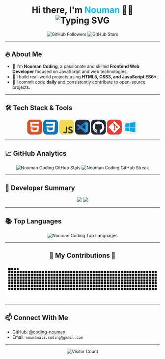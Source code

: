 <h1 align="center">
  Hi there, I'm <span style="color:#00bfff">Nouman</span> 👨‍💻<br/>
  <img src="https://readme-typing-svg.demolab.com?font=Fira+Code&duration=2000&pause=1000&color=00BFFF&center=true&vCenter=true&width=435&lines=Frontend+Web+Development" alt="Typing SVG" />
</h1>

<p align="center">
  <img src="https://img.shields.io/github/followers/coding-nouman?label=Followers&style=social" alt="GitHub Followers" />
  <img src="https://img.shields.io/github/stars/coding-nouman?style=social" alt="GitHub Stars" />
</p>

---

## 🔥 About Me

- 💼 I'm **Nouman Coding**, a passionate and skilled **Frontend Web Developer** focused on JavaScript and web technologies.
- 🧱 I build real-world projects using **HTML5, CSS3, and JavaScript ES6+**.
- 🔁 I commit code **daily** and consistently contribute to open-source projects.

---

## 🛠️ Tech Stack & Tools

<p align="center">
  <img src="HTML.svg" width="48" alt="HTML5 - Web Markup Language" title="HTML5">
  <img src="CSS.svg" width="48" alt="CSS3 - Styling Websites" title="CSS3">
  <img src="JavaScript.svg" width="48" alt="JavaScript - Programming Language" title="JavaScript">
  <img src="VSCode-Dark.svg" width="48" alt="VS Code Editor" title="Visual Studio Code">
  <img src="Github-Dark.svg" width="48" alt="GitHub - Code Hosting" title="GitHub">
  <img src="Git.svg" width="48" alt="Git - Version Control System" title="Git">
  <img src="Windows-Light.svg" width="48" alt="Windows OS" title="Windows">
</p>

---

## 📈 GitHub Analytics

<div align="center">
  <img src="https://github-readme-stats.vercel.app/api?username=coding-nouman&theme=tokyonight&show_icons=true&hide_border=false&include_all_commits=true&count_private=true" alt="Nouman Coding GitHub Stats" height="170" />
  <img src="https://github-readme-streak-stats.herokuapp.com?user=coding-nouman&theme=tokyonight&hide_border=false" alt="Nouman Coding GitHub Streak" height="170" />
</div>

---

## 🚀 Developer Summary

<div align="center">
  <img src="https://github-profile-summary-cards.vercel.app/api/cards/stats?username=coding-nouman&theme=tokyonight&v=2" height="170" />
  <img src="https://github-profile-summary-cards.vercel.app/api/cards/productive-time?username=coding-nouman&theme=tokyonight&utcOffset=+5" height="170" />
</div>

---

## 📚 Top Languages

<div align="center">
  <img width="400" src="https://github-readme-stats.vercel.app/api/top-langs/?username=coding-nouman&theme=tokyonight&hide_border=false&include_all_commits=true&count_private=true&layout=compact" alt="Nouman Coding Top Languages" />
</div>

---

<div align="center">
  <h2>🐍 My Contributions 🐍</h2>

  ![Snake animation](https://github.com/coding-nouman/coding-nouman/blob/output/github-snake-dark.svg)

</div>

---

## 📫 Connect With Me

- GitHub: [@coding-nouman](https://github.com/coding-nouman)
- Email: `noumanali.coding@gmail.com`

---

<div align="center">
  <img src="https://api.visitorbadge.io/api/visitors?path=https%3A%2F%2Fgithub.com%2Fcoding-nouman%2F&countColor=%23263759" alt="Visitor Count" />
</div>
